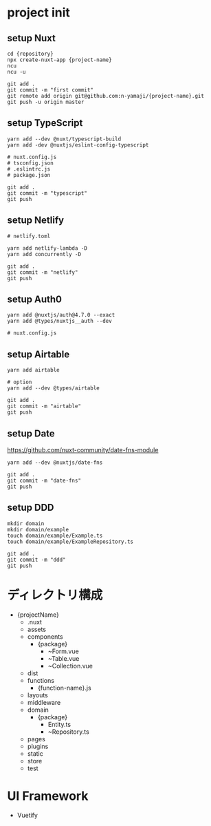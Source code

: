# project init
## setup Nuxt
```
cd {repository}
npx create-nuxt-app {project-name}
ncu
ncu -u

git add .
git commit -m "first commit"
git remote add origin git@github.com:n-yamaji/{project-name}.git
git push -u origin master
```

## setup TypeScript
```
yarn add --dev @nuxt/typescript-build
yarn add -dev @nuxtjs/eslint-config-typescript

# nuxt.config.js
# tsconfig.json
# .eslintrc.js
# package.json

git add .
git commit -m "typescript"
git push
```

## setup Netlify
```
# netlify.toml

yarn add netlify-lambda -D
yarn add concurrently -D

git add .
git commit -m "netlify"
git push
```

## setup Auth0
```
yarn add @nuxtjs/auth@4.7.0 --exact
yarn add @types/nuxtjs__auth --dev

# nuxt.config.js
```

## setup Airtable
```
yarn add airtable

# option
yarn add --dev @types/airtable

git add .
git commit -m "airtable"
git push
```

## setup Date
https://github.com/nuxt-community/date-fns-module

```
yarn add --dev @nuxtjs/date-fns

git add .
git commit -m "date-fns"
git push
```

## setup DDD
```
mkdir domain
mkdir domain/example
touch domain/example/Example.ts
touch domain/example/ExampleRepository.ts

git add .
git commit -m "ddd"
git push
```

# ディレクトリ構成
- {projectName}
  - .nuxt
  - assets
  - components
    - {package}
      - ~Form.vue
      - ~Table.vue
      - ~Collection.vue
  - dist
  - functions
    - {function-name}.js
  - layouts
  - middleware
  - domain
    - {package}
      - Entity.ts
      - ~Repository.ts
  - pages
  - plugins
  - static
  - store
  - test

# UI Framework
- Vuetify